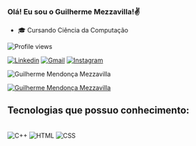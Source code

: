 ### Olá! Eu sou o Guilherme Mezzavilla!✌️
- 🎓 Cursando Ciência da Computação
<p align="left"> <img src="https://komarev.com/ghpvc/?username=GuilhermeMezza&color=yellow" alt="Profile views"></p>

[![Linkedin](https://img.shields.io/badge/LinkedIn-0077B5?style=for-the-badge&logo=linkedin&logoColor=white)](https://www.linkedin.com/in/guilherme-mezzavilla-3255b0212/)
[![Gmail](https://img.shields.io/badge/Gmail-D14836?style=for-the-badge&logo=gmail&logoColor=white)](guimezza21@gmail.com)
[![Instagram](https://img.shields.io/badge/Instagram-E4405F?style=for-the-badge&logo=instagram&logoColor=white)](https://instagram.com/guilherme_mezzavilla?igshid=MzNlNGNkZWQ4Mg==)

![Guilherme Mendonça Mezzavilla](https://github-readme-stats.vercel.app/api?username=GuilhermeMezza&show_icons=true&theme=highcontrast)

[![Guilherme Mendonça Mezzavilla](https://github-readme-stats.vercel.app/api/top-langs/?username=GuilhermeMezza)](https://github.com/anuraghazra/github-readme-stats)

## Tecnologias que possuo conhecimento:

<div style="display: inline_block"><br/>
    <img align="center" alt="C++" src="https://img.shields.io/badge/C%2B%2B-00599C?style=for-the-badge&logo=c%2B%2B&logoColor=white"/>
    <img align="center" alt="HTML" src="https://img.shields.io/badge/HTML-239120?style=for-the-badge&logo=html5&logoColor=white"/>
    <img align="center" alt="CSS" src="https://img.shields.io/badge/CSS-239120?&style=for-the-badge&logo=css3&logoColor=white"/>
</div>
